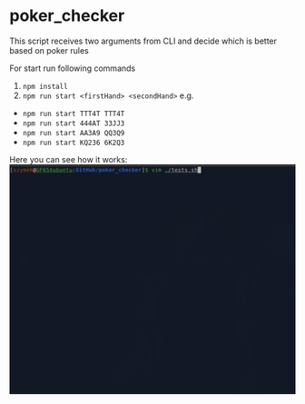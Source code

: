 # poker_checker
This script receives two arguments from CLI and decide which is better based on poker rules

For start run following commands
1. `npm install`
2. `npm run start <firstHand> <secondHand>`
  e.g.
  * `npm run start TTT4T TTT4T`
  * `npm run start 444AT 33JJ3`
  * `npm run start AA3A9 QQ3Q9`
  * `npm run start KQ236 6K2Q3`

Here you can see how it works:<br>
![example usage gif](./example.gif)
